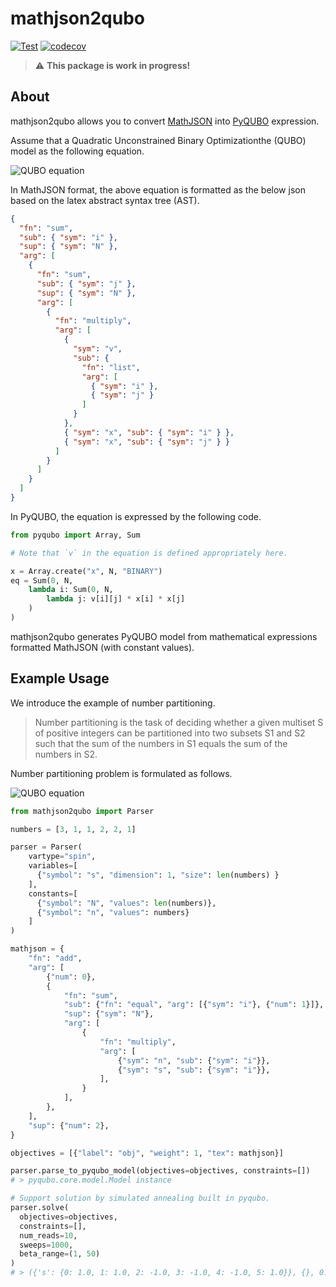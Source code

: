 # mathjson2qubo

[![Test](https://github.com/mks1412/mathjson2qubo/workflows/Test/badge.svg)](https://github.com/mks1412/mathjson2qubo/actions?query=workflow%3ATest)
[![codecov](https://codecov.io/gh/mks1412/mathjson2qubo/branch/master/graph/badge.svg)](https://codecov.io/gh/mks1412/mathjson2qubo)

> :warning: **This package is work in progress!**

## About

mathjson2qubo allows you to convert [MathJSON](https://cortexjs.io/guides/math-json/) into [PyQUBO](https://github.com/recruit-communications/pyqubo) expression.

Assume that a Quadratic Unconstrained Binary Optimizationthe (QUBO) model as the following equation.

<img src="https://latex.codecogs.com/gif.latex?\sum^N_i\sum^N_jv_{i,j}x_ix_j,~~x_i\in\{0,1\}." title="QUBO equation" />

In MathJSON format, the above equation is formatted as the below json based on the latex abstract syntax tree (AST).

```json
{
  "fn": "sum",
  "sub": { "sym": "i" },
  "sup": { "sym": "N" },
  "arg": [
    {
      "fn": "sum",
      "sub": { "sym": "j" },
      "sup": { "sym": "N" },
      "arg": [
        {
          "fn": "multiply",
          "arg": [
            {
              "sym": "v",
              "sub": {
                "fn": "list",
                "arg": [
                  { "sym": "i" },
                  { "sym": "j" }
                ]
              }
            },
            { "sym": "x", "sub": { "sym": "i" } },
            { "sym": "x", "sub": { "sym": "j" } }
          ]
        }
      ]
    }
  ]
}
```

In PyQUBO, the equation is expressed by the following code.

```python
from pyqubo import Array, Sum

# Note that `v` in the equation is defined appropriately here.

x = Array.create("x", N, "BINARY")
eq = Sum(0, N,
    lambda i: Sum(0, N,
        lambda j: v[i][j] * x[i] * x[j]
    )
)
```

mathjson2qubo generates PyQUBO model from mathematical expressions formatted MathJSON (with constant values).


## Example Usage
We introduce the example of number partitioning.

> Number partitioning is the task of deciding whether a given multiset S of positive integers can be partitioned into two subsets S1 and S2 such that the sum of the numbers in S1 equals the sum of the numbers in S2.

Number partitioning problem is formulated as follows.

<img src="https://latex.codecogs.com/gif.latex?\sum^{|S|}_in_is_i,~~n_i\in S,~~s_i\in\{-1,1\}." title="QUBO equation" />


```python
from mathjson2qubo import Parser

numbers = [3, 1, 1, 2, 2, 1]

parser = Parser(
    vartype="spin",
    variables=[
      {"symbol": "s", "dimension": 1, "size": len(numbers) }
    ],
    constants=[
      {"symbol": "N", "values": len(numbers)},
      {"symbol": "n", "values": numbers}
    ]
)

mathjson = {
    "fn": "add",
    "arg": [
        {"num": 0},
        {
            "fn": "sum",
            "sub": {"fn": "equal", "arg": [{"sym": "i"}, {"num": 1}]},
            "sup": {"sym": "N"},
            "arg": [
                {
                    "fn": "multiply",
                    "arg": [
                        {"sym": "n", "sub": {"sym": "i"}},
                        {"sym": "s", "sub": {"sym": "i"}},
                    ],
                }
            ],
        },
    ],
    "sup": {"num": 2},
}

objectives = [{"label": "obj", "weight": 1, "tex": mathjson}]

parser.parse_to_pyqubo_model(objectives=objectives, constraints=[])
# > pyqubo.core.model.Model instance

# Support solution by simulated annealing built in pyqubo.
parser.solve(
  objectives=objectives,
  constraints=[],
  num_reads=10,
  sweeps=1000,
  beta_range=(1, 50)
)
# > ({'s': {0: 1.0, 1: 1.0, 2: -1.0, 3: -1.0, 4: -1.0, 5: 1.0}}, {}, 0.0)

```
